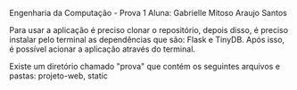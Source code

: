 Engenharia da Computação - Prova 1
Aluna: Gabrielle Mitoso Araujo Santos

Para usar a aplicação é preciso clonar o repositório, depois disso, é preciso instalar pelo terminal as dependências que são: Flask e TinyDB. Após isso, é possível acionar a aplicação através do terminal. 

Existe um diretório  chamado "prova" que contém os seguintes arquivos e pastas: projeto-web, static